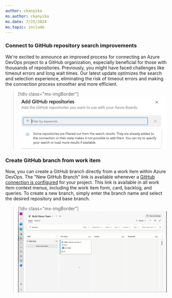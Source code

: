 ```yaml
---
author: ckanyika
ms.author: ckanyika
ms.date: 7/25/2024
ms.topic: include
---
```


### Connect to GitHub repository search improvements

We're excited to announce an improved process for connecting an Azure DevOps project to a GitHub organization, especially beneficial for those with thousands of repositories. Previously, you might have faced challenges like timeout errors and long wait times. Our latest update optimizes the search and selection experience, eliminating the risk of timeout errors and making the connection process smoother and more efficient. 

> [!div class="mx-imgBorder"]
> ![Screenshots of add GitHub repositories.](../../media/242-boards-01.png "Screenshot of add github repositories.")

### Create GitHub branch from work item

Now, you can create a GitHub branch directly from a work item within Azure DevOps. The "New GitHub Branch" link is available whenever a [GitHub connection is configured](/azure/devops/boards/github/connect-to-github?view=azure-devops) for your project. This link is available in all work item context menus, including the work item form, card, backlog, and queries.
To create a new branch, simply enter the branch name and select the desired repository and base branch.

> [!div class="mx-imgBorder"]
> ![Gif to demo create GitHub branch from work item.](../../media/242-boards-01.gif "gif to create GitHub branch from work item")